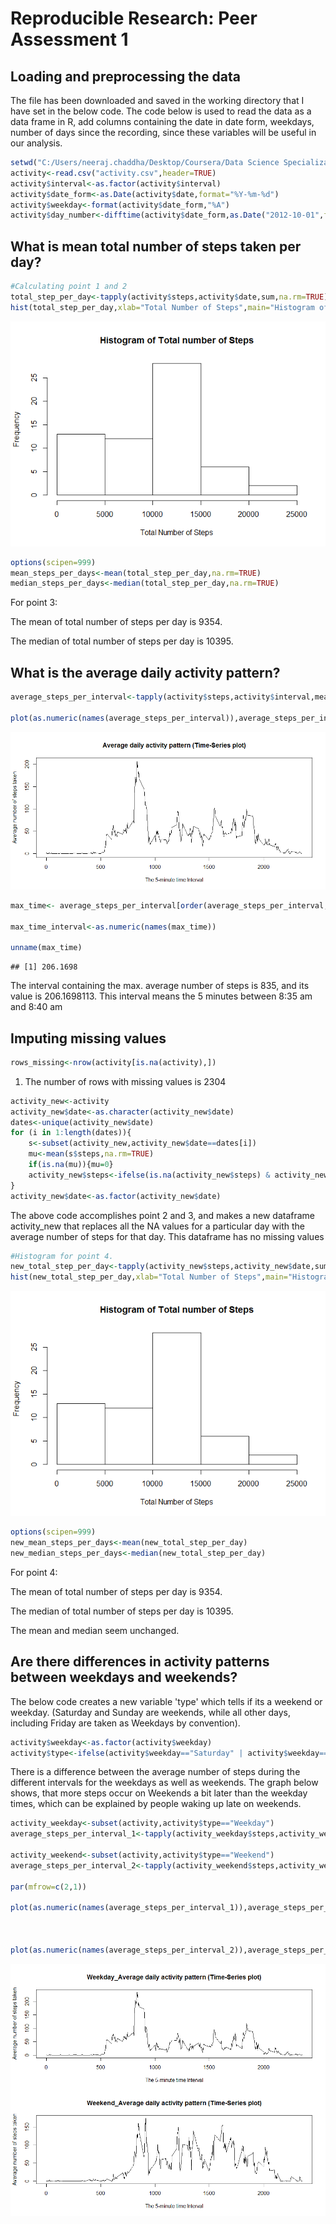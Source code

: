 # Reproducible Research: Peer Assessment 1

## Loading and preprocessing the data

The file has been downloaded and saved in the working directory that I have set in the below code. The code below is used to read the data as a data frame in R, add columns containing the date in date form, weekdays, number of days since the recording, since these variables will be useful in our analysis.


```r
setwd("C:/Users/neeraj.chaddha/Desktop/Coursera/Data Science Specialization JHU/05 Reproducible Research/Project_1")
activity<-read.csv("activity.csv",header=TRUE)
activity$interval<-as.factor(activity$interval)
activity$date_form<-as.Date(activity$date,format="%Y-%m-%d")
activity$weekday<-format(activity$date_form,"%A")
activity$day_number<-difftime(activity$date_form,as.Date("2012-10-01",format="%Y-%m-%d"),units="days") #The variable represents the number of days since beginning.
```



## What is mean total number of steps taken per day?


```r
#Calculating point 1 and 2
total_step_per_day<-tapply(activity$steps,activity$date,sum,na.rm=TRUE)
hist(total_step_per_day,xlab="Total Number of Steps",main="Histogram of Total number of Steps")
```

![](PA1_template_files/figure-html/point_1_and_2-1.png) 


```r
options(scipen=999)
mean_steps_per_days<-mean(total_step_per_day,na.rm=TRUE)
median_steps_per_days<-median(total_step_per_day,na.rm=TRUE)
```

For point 3:

The mean of total number of steps per day is 9354.

The median of total number of steps per day is 10395.


## What is the average daily activity pattern?


```r
average_steps_per_interval<-tapply(activity$steps,activity$interval,mean,na.rm=TRUE)  #This will take the average of steps for all the intervals, averaged over different days.

plot(as.numeric(names(average_steps_per_interval)),average_steps_per_interval,type="l",xlab="The 5-minute time Interval",ylab="Average number of steps taken",main="Average daily activity pattern (Time-Series plot)")
```

![](PA1_template_files/figure-html/daily_activity_pattern-1.png) 

```r
max_time<- average_steps_per_interval[order(average_steps_per_interval,decreasing = TRUE)[1]]

max_time_interval<-as.numeric(names(max_time))

unname(max_time)
```

```
## [1] 206.1698
```

The interval containing the max. average number of steps is 835, and its value is 206.1698113. This interval means the 5 minutes between 8:35 am and 8:40 am



## Imputing missing values


```r
rows_missing<-nrow(activity[is.na(activity),])
```
1. The number of rows with missing values is 2304


```r
activity_new<-activity
activity_new$date<-as.character(activity_new$date)
dates<-unique(activity_new$date)
for (i in 1:length(dates)){
    s<-subset(activity_new,activity_new$date==dates[i])
    mu<-mean(s$steps,na.rm=TRUE)
    if(is.na(mu)){mu=0}
    activity_new$steps<-ifelse(is.na(activity_new$steps) & activity_new$date==dates[i],mu,activity_new$steps)
}
activity_new$date<-as.factor(activity_new$date)
```

The above code accomplishes point 2 and 3, and makes a new dataframe activity_new that replaces all the NA values for a particular day with the average number of steps for that day. This dataframe has no missing values



```r
#Histogram for point 4.
new_total_step_per_day<-tapply(activity_new$steps,activity_new$date,sum,na.rm=TRUE)
hist(new_total_step_per_day,xlab="Total Number of Steps",main="Histogram of Total number of Steps")
```

![](PA1_template_files/figure-html/unnamed-chunk-2-1.png) 


```r
options(scipen=999)
new_mean_steps_per_days<-mean(new_total_step_per_day)
new_median_steps_per_days<-median(new_total_step_per_day)
```


For point 4:

The mean of total number of steps per day is 9354.

The median of total number of steps per day is 10395.

The mean and median seem unchanged.


## Are there differences in activity patterns between weekdays and weekends?


The below code creates a new variable 'type' which tells if its a weekend or weekday. (Saturday and Sunday are weekends, while all other days, including Friday are taken as Weekdays by convention).

```r
activity$weekday<-as.factor(activity$weekday)
activity$type<-ifelse(activity$weekday=="Saturday" | activity$weekday=="Sunday","Weekend","Weekday")
```



There is a difference between the average number of steps during the different intervals for the weekdays as well as weekends. The graph below shows, that more steps occur on Weekends a bit later than the weekday times, which can be explained by people waking up late on weekends. 


```r
activity_weekday<-subset(activity,activity$type=="Weekday")
average_steps_per_interval_1<-tapply(activity_weekday$steps,activity_weekday$interval,mean,na.rm=TRUE)  #This will take the average of steps for all the intervals, averaged over different days.

activity_weekend<-subset(activity,activity$type=="Weekend")
average_steps_per_interval_2<-tapply(activity_weekend$steps,activity_weekend$interval,mean,na.rm=TRUE)  #This will take the average of steps for all the intervals, averaged over different days.

par(mfrow=c(2,1))

plot(as.numeric(names(average_steps_per_interval_1)),average_steps_per_interval_1,type="l",xlab="The 5-minute time Interval",ylab="Average number of steps taken",main="Weekday_Average daily activity pattern (Time-Series plot)")



plot(as.numeric(names(average_steps_per_interval_2)),average_steps_per_interval_2,type="l",xlab="The 5-minute time Interval",ylab="Average number of steps taken",main="Weekend_Average daily activity pattern (Time-Series plot)")
```

![](PA1_template_files/figure-html/unnamed-chunk-5-1.png) 








